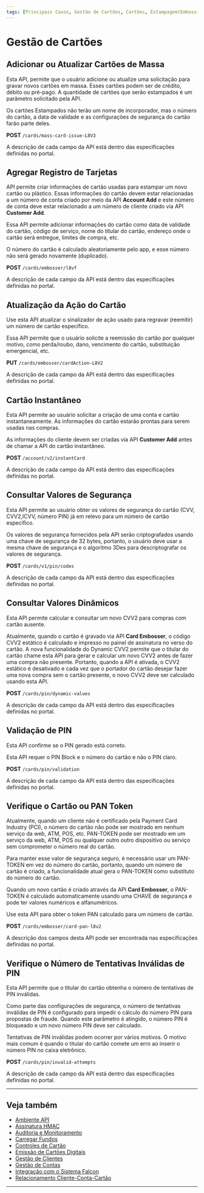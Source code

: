 ```yaml
---
tags: [Principais Casos, Gestão de Cartões, Cartões, Estampagem(Embossing), Token PAN, Códigos de Segurança, PIN]
---
```


# Gestão de Cartões

## Adicionar ou Atualizar Cartões de Massa

Esta API, permite que o usuário adicione ou atualize uma solicitação para gravar novos cartões em massa. Esses cartões podem ser de crédito, débito ou pré-pago. A quantidade de cartões que serão estampados é um parâmetro solicitado pela API.

Os cartões Estampados não terão um nome de incorporador, mas o número do cartão, a data de validade e as configurações de segurança do cartão farão parte deles.

**POST** `/cards/mass-card-issue-L8V3`

A descrição de cada campo da API está dentro das especificações definidas no portal.

## Agregar Registro de Tarjetas 

API permite criar informações de cartão usadas para estampar um novo cartão ou plástico. Essas informações do cartão devem estar relacionadas a um número de conta criado por meio da API **Account Add** e este número de conta deve estar relacionado a um número de cliente criado via API **Customer Add**.

Essa API permite adicionar informações do cartão como data de validade do cartão, código de serviço, nome do titular do cartão, endereço onde o cartão será entregue, limites de compra, etc.

O número do cartão é calculado aleatoriamente pelo app, e esse número não será gerado novamente (duplicado).

**POST** `/cards/embosser/l8vf`

 A descrição de cada campo da API está dentro das especificações definidas no portal.

## Atualização da Ação do Cartão

Use esta API atualizar o sinalizador de ação usado para regravar (reemitir) um número de cartão específico.

Essa API permite que o usuário solicite a reemissão do cartão por qualquer motivo, como perda/roubo, dano, vencimento do cartão, substituição emergencial, etc.

**PUT** `/cards/embosser/cardAction-L8V2`

A descrição de cada campo da API está dentro das especificações definidas no portal.

## Cartão Instantâneo

Esta API permite ao usuário solicitar a criação de uma conta e cartão instantaneamente. As informações do cartão estarão prontas para serem usadas nas compras.

As informações do cliente devem ser criadas via API **Customer Add** antes de chamar a API do cartão instantâneo.

**POST** `/account/v2/instantCard`

A descrição de cada campo da API está dentro das especificações definidas no portal.

## Consultar Valores de Segurança 

Esta API permite ao usuário obter os valores de segurança do cartão (CVV, CVV2,ICVV, número PIN) já em relevo para um número de cartão específico.

Os valores de segurança fornecidos pela API serão criptografados usando uma chave de segurança de 32 bytes, portanto, o usuário deve usar a mesma chave de segurança e o algoritmo 3Des para descriptografar os valores de segurança.

**POST** `/cards/v1/pin/codes`

A descrição de cada campo da API está dentro das especificações definidas no portal.

## Consultar Valores Dinâmicos

Esta API permite calcular e consultar um novo CVV2 para compras com cartão ausente.

Atualmente, quando o cartão é gravado via API **Card Embosser**, o código CVV2 estático é calculado e impresso no painel de assinatura no verso do cartão. A nova funcionalidade do Dynamic CVV2 permite que o titular do cartão chame esta API para gerar e calcular um novo CVV2 antes de fazer uma compra não presente. Portanto, quando a API é ativada, o CVV2 estático é desativado e cada vez que o portador do cartão desejar fazer uma nova compra sem o cartão presente, o novo CVV2 deve ser calculado usando esta API.

**POST** `/cards/pin/dynamic-values`

A descrição de cada campo da API está dentro das especificações definidas no portal.

## Validação de PIN

Esta API confirme se o PIN gerado está correto.

Esta API requer o PIN Block e o número do cartão e não o PIN claro.

**POST** `/cards/pin/validation`

A descrição de cada campo da API está dentro das especificações definidas no portal.

## Verifique o Cartão ou PAN Token

Atualmente, quando um cliente não é certificado pela Payment Card Industry (PCI), o número do cartão não pode ser mostrado em nenhum serviço da web, ATM, POS, etc. PAN-TOKEN pode ser mostrado em um serviço da web, ATM, POS ou qualquer outro outro dispositivo ou serviço sem comprometer o número real do cartão.

Para manter esse valor de segurança seguro, é necessário usar um PAN-TOKEN em vez do número do cartão, portanto, quando um número de cartão é criado, a funcionalidade atual gera o PAN-TOKEN como substituto do número do cartão.

Quando um novo cartão é criado através da API **Card Embosser**, o PAN-TOKEN é calculado automaticamente usando uma CHAVE de segurança e pode ter valores numéricos e alfanuméricos.

Use esta API para obter o token PAN calculado para um número de cartão.

**POST** `/cards/embosser/card-pan-l8v2`

A descrição dos campos desta API pode ser encontrada nas especificações definidas no portal.

## Verifique o Número de Tentativas Inválidas de PIN

Esta API permite que o titular do cartão obtenha o número de tentativas de PIN inválidas.

Como parte das configurações de segurança, o número de tentativas inválidas de PIN é configurado para impedir o cálculo do número PIN para propostas de fraude. Quando este parâmetro é atingido, o número PIN é bloqueado e um novo número PIN deve ser calculado.

Tentativas de PIN inválidas podem ocorrer por vários motivos. O motivo mais comum é quando o titular do cartão comete um erro ao inserir o número PIN no caixa eletrônico.

**POST** `/cards/pin/invalid-attempts`

A descrição de cada campo da API está dentro das especificações definidas no portal.

---

## Veja também

- [Ambiente API](?path=docs/português/principais-casos/ambiente-api.md)
- [Assinatura HMAC](?path=docs/português/principais-casos/hmac.md)
- [Auditoria e Monitoramento](?path=docs/português/principais-casos/auditoria.md)
- [Carregar Fundos](?path=docs/português/principais-casos/carregar-fundos.md)
- [Controles de Cartão](?path=docs/português/principais-casos/controles-cartão.md)
- [Emissão de Cartões Digitais](?path=docs/português/principais-casos/emissão-cartões.md)
- [Gestão de Clientes](?path=docs/português/principais-casos/gestão-clientes.md)
- [Gestão de Contas](?path=docs/português/principais-casos/gestão-contas.md)
- [Integração com o Sistema Falcon](?path=docs/português/principais-casos/integração-falcon.md)
- [Relacionamento Cliente-Conta-Cartão](?path=docs/português/principais-casos/relação.md)

---

